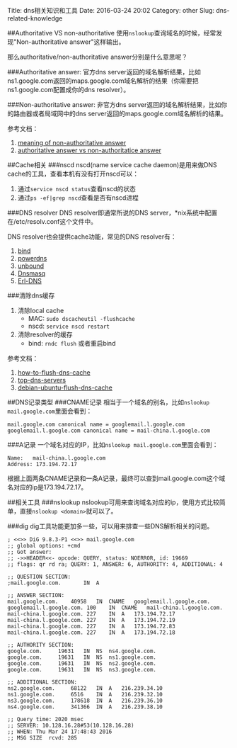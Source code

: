 Title: dns相关知识和工具
Date: 2016-03-24 20:02
Category: other
Slug: dns-related-knowledge


##Authoritative VS non-authoritative
使用`nslookup`查询域名的时候，经常发现"Non-authoritative answer"这样输出。

那么authoritative/non-authoritative answer分别是什么意思呢？

###Authoritative answer: 
官方dns server返回的域名解析结果，比如ns1.google.com返回的maps.google.com域名解析的结果（你需要把ns1.google.com配置成你的dns resolver）。

###Non-authoritative answer: 
非官方dns server返回的域名解析结果，比如你的路由器或者局域网中的dns server返回的maps.google.com域名解析的结果。


参考文档：

1. [meaning of non-authoritative answer](http://serverfault.com/questions/413124/dns-nslookup-what-is-the-meaning-of-the-non-authoritative-answer)
2. [authoritative answer vs non-authoritatice answer](https://social.technet.microsoft.com/Forums/windowsserver/en-US/89bd7e00-17b1-4fba-a2f2-1f6191d4a1c3/authoritative-dns-server-vs-nonauthoritative-dns-serve?forum=winservergen)



##Cache相关
###nscd
nscd(name service cache daemon)是用来做DNS cache的工具，查看本机有没有打开nscd可以：

1. 通过`service nscd status`查看nscd的状态
2. 通过`ps -ef|grep nscd`查看是否有nscd进程


###DNS resolver
DNS resolver即通常所说的DNS server，*nix系统中配置在/etc/resolv.conf这个文件中。

DNS resolver也会提供cache功能，常见的DNS resolver有：

1. [bind](https://www.isc.org/downloads/bind/)
2. [powerdns](https://www.powerdns.com/)
3. [unbound](https://unbound.net/)
4. [Dnsmasq](http://www.thekelleys.org.uk/dnsmasq/doc.html)
5. [Erl-DNS](https://github.com/aetrion/erl-dns/)


###清除dns缓存

1. 清除local cache
   * MAC:  `sudo dscacheutil -flushcache`
   * nscd: `service nscd restart`
2. 清除resolver的缓存
   * bind: `rndc flush` 或者重启bind



参考文档：

1. [how-to-flush-dns-cache](http://unix.stackexchange.com/questions/67592/how-to-flush-local-dns-cache-in-centos)
2. [top-dns-servers](https://blog.dnsimple.com/2015/02/top-dns-servers/)
3. [debian-ubuntu-flush-dns-cache](http://www.cyberciti.biz/faq/rhel-debian-ubuntu-flush-clear-dns-cache/)

##DNS记录类型
###CNAME记录
相当于一个域名的别名，比如`nslookup mail.google.com`里面会看到：

	mail.google.com	canonical name = googlemail.l.google.com
	googlemail.l.google.com	canonical name = mail-china.l.google.com
	

###A记录
一个域名对应的IP，比如`nslookup mail.google.com`里面会看到：

	Name:	mail-china.l.google.com
	Address: 173.194.72.17
	
根据上面两条CNAME记录和一条A记录，最终可以查到mail.google.com这个域名对应的ip是173.194.72.17。

##相关工具
###nslookup
nslookup可用来查询域名对应的ip，使用方式比较简单，直接`nslookup <domain>`就可以了。

###dig
dig工具功能更加多一些，可以用来排查一些DNS解析相关的问题。

	; <<>> DiG 9.8.3-P1 <<>> mail.google.com
	;; global options: +cmd
	;; Got answer:
	;; ->>HEADER<<- opcode: QUERY, status: NOERROR, id: 19669
	;; flags: qr rd ra; QUERY: 1, ANSWER: 6, AUTHORITY: 4, ADDITIONAL: 4

	;; QUESTION SECTION:
	;mail.google.com.		IN	A

	;; ANSWER SECTION:
	mail.google.com.	40958	IN	CNAME	googlemail.l.google.com.
	googlemail.l.google.com. 100	IN	CNAME	mail-china.l.google.com.
	mail-china.l.google.com. 227	IN	A	173.194.72.17
	mail-china.l.google.com. 227	IN	A	173.194.72.19
	mail-china.l.google.com. 227	IN	A	173.194.72.83
	mail-china.l.google.com. 227	IN	A	173.194.72.18

	;; AUTHORITY SECTION:
	google.com.		19631	IN	NS	ns4.google.com.
	google.com.		19631	IN	NS	ns1.google.com.
	google.com.		19631	IN	NS	ns2.google.com.
	google.com.		19631	IN	NS	ns3.google.com.

	;; ADDITIONAL SECTION:
	ns2.google.com.		68122	IN	A	216.239.34.10
	ns1.google.com.		6516	IN	A	216.239.32.10
	ns3.google.com.		178618	IN	A	216.239.36.10
	ns4.google.com.		341366	IN	A	216.239.38.10

	;; Query time: 2020 msec
	;; SERVER: 10.128.16.28#53(10.128.16.28)
	;; WHEN: Thu Mar 24 17:48:43 2016
	;; MSG SIZE  rcvd: 285

